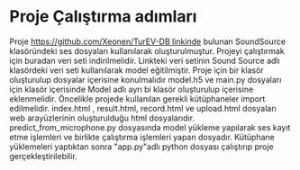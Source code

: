 # Proje Çalıştırma adımları
Proje https://github.com/Xeonen/TurEV-DB linkinde bulunan SoundSource klasöründeki ses dosyaları kullanılarak oluşturulmuştur. 
Projeyi çalıştırmak için buradan veri seti indirilmelidir. Linkteki veri setinin Sound Source adlı klasördeki veri seti kullanılarak model eğitilmiştir.
Proje için bir klasör oluşturulup dosyalar içerisine konulmalıdır model.h5 ve main.py dosyaları için klasör içerisinde Model adlı ayrı bi klasör oluşturulup içerisine eklenmelidir. 
Öncelikle projede kullanılan gerekli kütüphaneler import edilmelidir.
index.html , result.html, record.html ve upload.html dosyaları web arayüzlerinin oluşturulduğu html dosyalarıdır.
predict_from_microphone.py dosyasında model yükleme yapılarak ses kayıt etme işlemleri ve birlikte çalıştırma işlemleri yapan dosyadır.
Kütüphane yüklemeleri yaptıktan sonra "app.py"adlı python dosyası  çalıştırıp proje gerçekleştirilebilir.
